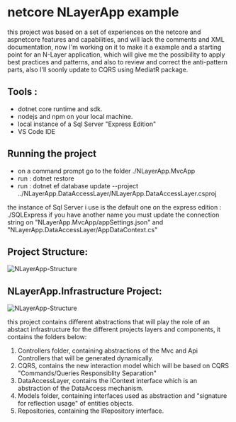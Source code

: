 # netcore NLayerApp example 

this project was based on a set of experiences on the netcore and aspnetcore features and capabilities, and will lack the comments and XML documentation, now I'm working on it 
to make it a example and a starting point for an N-Layer application, which will give me the possibility to apply best practices and patterns, and also to review and correct the 
anti-pattern parts, also I'll soonly update to CQRS using MediatR package.

## Tools :

- dotnet core runtime and sdk.
- nodejs and npm on your local machine.
- local instance of a Sql Server "Express Edition"
- VS Code IDE

## Running the project

- on a command prompt go to the folder ./NLayerApp.MvcApp
- run : 
    dotnet restore
- run : dotnet ef database update --project ../NLayerApp.DataAccessLayer/NLayerApp.DataAccessLayer.csproj

the instance of Sql Server i use is the default one on the express edition : ./SQLExpress
if you have another name you must update the connection string on "NLayerApp.MvcApp/appSettings.json" and "NLayerApp.DataAccessLayer/AppDataContext.cs"

## Project Structure:

![NLayerApp-Structure](https://github.com/FSharpDeveloper/NLayerApp/blob/master/source/images/NLayerApp-Structure.png?raw=true)

## NLayerApp.Infrastructure Project:

![NLayerApp-Structure](https://github.com/FSharpDeveloper/NLayerApp/blob/master/source/images/NLayerApp.Infrastructure-Structure.png?raw=true)

 this project contains different abstractions that will play the role of an abstact infrastructure for the different projects layers and components,
 it contains the folders below: 

1. Controllers folder, containing abstractions of the Mvc and Api Controllers that will be generated dynamically.
2. CQRS, contains the new interaction model which will be based on CQRS "Commands/Queries Responsiblity Separation"
3. DataAccessLayer, contains the IContext interface which is an abstraction of the DataAccess mechanism.
4. Models folder, containing interfaces used as abstraction and "signature for reflection usage" of entities objects.
5. Repositories, containing the IRepository interface.

